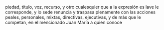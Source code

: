 piedad, título, voz, recurso, y otro cualesquier que a la expresión es lave le corresponde, y lo sede renuncia y traspasa plenamente con las acciones peales, personales, mixtas, directivas, ejecutivas, y de más que le competan, en el mencionado Juan María a quien conoce